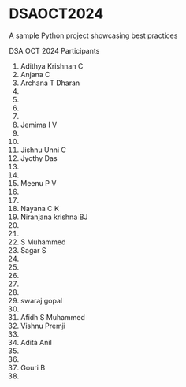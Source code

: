 # DSAOCT2024
A sample Python project showcasing best practices

DSA OCT 2024 Participants

1. Adithya Krishnan C
2. Anjana C
3. Archana T Dharan
4. 
5. 
6. 
7. 
8. Jemima I V
9. 
8. 
9. Jishnu Unni C
10. Jyothy Das
11. 
12. 
13. Meenu P V
14. 
15. 
16. Nayana C K
17. Niranjana krishna BJ
18. 
19. 
20. S Muhammed
21. Sagar S
20. 
21. 
22. 
23. 
24. 
25. swaraj gopal
26. 
27. Afidh S Muhammed
26. Vishnu Premji
27. 
28. Adita Anil
29. 
28. 
29. Gouri B
29. 
